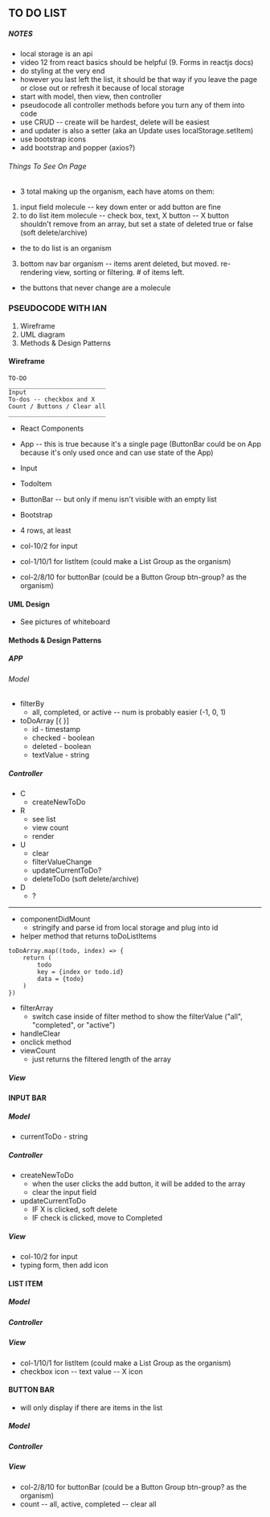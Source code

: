 ## TO DO LIST

##### NOTES

-   local storage is an api
-   video 12 from react basics should be helpful (9. Forms in reactjs docs)
-   do styling at the very end
-   however you last left the list, it should be that way if you leave the page or close out or refresh it because of local storage
-   start with model, then view, then controller
-   pseudocode all controller methods before you turn any of them into code
-   use CRUD -- create will be hardest, delete will be easiest
-   and updater is also a setter (aka an Update uses localStorage.setItem)
-   use bootstrap icons
-   add bootstrap and popper (axios?)

###### Things To See On Page

-   3 total making up the organism, each have atoms on them:

1. input field molecule -- key down enter or add button are fine
2. to do list item molecule -- check box, text, X button -- X button shouldn't remove from an array, but set a state of deleted true or false (soft delete/archive)

-   the to do list is an organism

3. bottom nav bar organism -- items arent deleted, but moved. re-rendering view, sorting or filtering. # of items left.

-   the buttons that never change are a molecule

### PSEUDOCODE WITH IAN

1. Wireframe
2. UML diagram
3. Methods & Design Patterns

#### Wireframe

```
TO-DO
___________________________
Input
To-dos -- checkbox and X
Count / Buttons / Clear all
___________________________
```

-   React Components
-   App -- this is true because it's a single page (ButtonBar could be on App because it's only used once and can use state of the App)
-   Input
-   TodoItem
-   ButtonBar -- but only if menu isn't visible with an empty list

-   Bootstrap
-   4 rows, at least
-   col-10/2 for input
-   col-1/10/1 for listItem (could make a List Group as the organism)
-   col-2/8/10 for buttonBar (could be a Button Group btn-group? as the organism)

#### UML Design

-   See pictures of whiteboard

#### Methods & Design Patterns

##### APP

###### Model

-   filterBy
    -   all, completed, or active -- num is probably easier (-1, 0, 1)
-   toDoArray [{ }]
    -   id - timestamp
    -   checked - boolean
    -   deleted - boolean
    -   textValue - string

##### Controller

-   C
    -   createNewToDo
-   R
    -   see list
    -   view count
    -   render
-   U
    -   clear
    -   filterValueChange
    -   updateCurrentToDo?
    -   deleteToDo (soft delete/archive)
-   D
    -   ?

---

-   componentDidMount
    -   stringify and parse id from local storage and plug into id
-   helper method that returns toDoListItems

```
toDoArray.map((todo, index) => {
    return (
        todo
        key = {index or todo.id}
        data = {todo}
    )
})
```

-   filterArray
    -   switch case inside of filter method to show the filterValue ("all", "completed", or "active")
-   handleClear
-   onclick method
-   viewCount
    -   just returns the filtered length of the array

##### View

#### INPUT BAR

##### Model

-   currentToDo - string

##### Controller

-   createNewToDo
    -   when the user clicks the add button, it will be added to the array
    -   clear the input field
-   updateCurrentToDo
    -   IF X is clicked, soft delete
    -   IF check is clicked, move to Completed

##### View

-   col-10/2 for input
-   typing form, then add icon

#### LIST ITEM

##### Model

##### Controller

##### View

-   col-1/10/1 for listItem (could make a List Group as the organism)
-   checkbox icon -- text value -- X icon

#### BUTTON BAR

-   will only display if there are items in the list

##### Model

##### Controller

##### View

-   col-2/8/10 for buttonBar (could be a Button Group btn-group? as the organism)
-   count -- all, active, completed -- clear all
